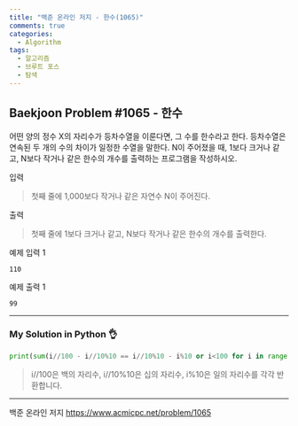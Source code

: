 ```yaml
---
title: "백준 온라인 저지 - 한수(1065)"
comments: true
categories:
  - Algorithm
tags:
  - 알고리즘
  - 브루트 포스
  - 탐색
---
```


## Baekjoon Problem #1065 - 한수

어떤 양의 정수 X의 자리수가 등차수열을 이룬다면, 그 수를 한수라고 한다. 등차수열은 연속된 두 개의 수의 차이가 일정한 수열을 말한다. N이 주어졌을 때, 1보다 크거나 같고, N보다 작거나 같은 한수의 개수를 출력하는 프로그램을 작성하시오. 

입력
> 첫째 줄에 1,000보다 작거나 같은 자연수 N이 주어진다.

출력
> 첫째 줄에 1보다 크거나 같고, N보다 작거나 같은 한수의 개수를 출력한다.

예제 입력 1
```
110
```

예제 출력 1
```
99
```
***
### My Solution in Python :ok_hand:
```python
print(sum(i//100 - i//10%10 == i//10%10 - i%10 or i<100 for i in range(1, int(input())+1)))
```
> i//100은 백의 자리수, i//10%10은 십의 자리수, i%10은 일의 자리수를 각각 반환합니다.
***
백준 온라인 저지 https://www.acmicpc.net/problem/1065
